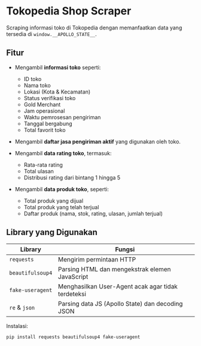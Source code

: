 # Tokopedia Shop Scraper

Scraping informasi toko di Tokopedia dengan memanfaatkan data yang tersedia di `window.__APOLLO_STATE__`.

## Fitur

- Mengambil **informasi toko** seperti:
  - ID toko
  - Nama toko
  - Lokasi (Kota & Kecamatan)
  - Status verifikasi toko
  - Gold Merchant
  - Jam operasional
  - Waktu pemrosesan pengiriman
  - Tanggal bergabung
  - Total favorit toko

- Mengambil **daftar jasa pengiriman aktif** yang digunakan oleh toko.

- Mengambil **data rating toko**, termasuk:
  - Rata-rata rating
  - Total ulasan
  - Distribusi rating dari bintang 1 hingga 5

- Mengambil **data produk toko**, seperti:
  - Total produk yang dijual
  - Total produk yang telah terjual
  - Daftar produk (nama, stok, rating, ulasan, jumlah terjual)

## Library yang Digunakan

| Library            | Fungsi                                             |
|--------------------|----------------------------------------------------|
| `requests`         | Mengirim permintaan HTTP                           |
| `beautifulsoup4`   | Parsing HTML dan mengekstrak elemen JavaScript     |
| `fake-useragent`   | Menghasilkan User-Agent acak agar tidak terdeteksi |
| `re` & `json`      | Parsing data JS (Apollo State) dan decoding JSON   |

Instalasi:

```bash
pip install requests beautifulsoup4 fake-useragent
